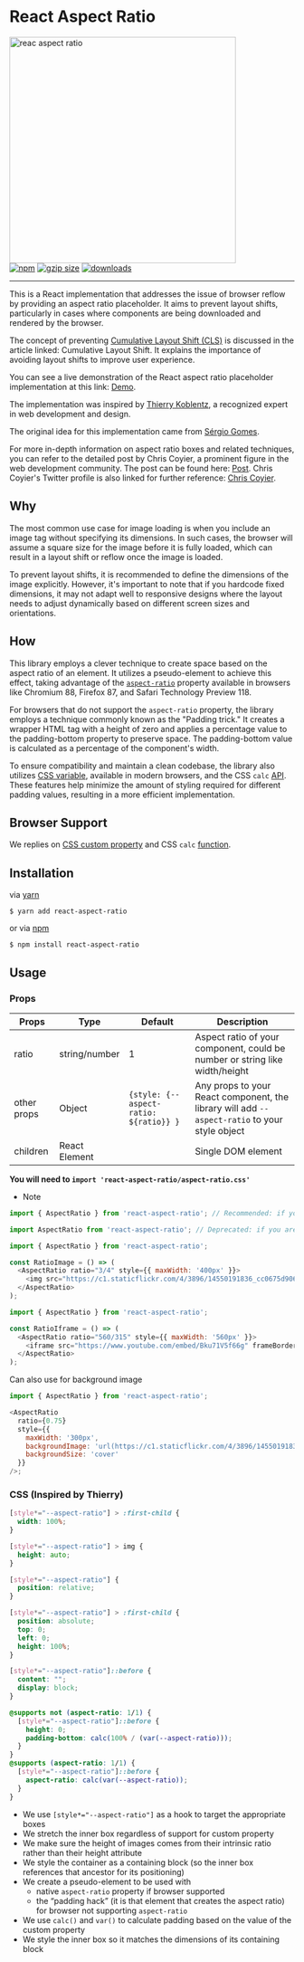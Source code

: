 <p align="center">
    <h1>React Aspect Ratio</h1>
  <img src="https://cloud.githubusercontent.com/assets/3906130/23882532/7e0cd586-081e-11e7-995f-005196385335.jpg" width="400" alt="reac aspect ratio">
  <br>
  <a href="https://www.npmjs.org/package/react-aspect-ratio"><img src="https://img.shields.io/npm/v/react-aspect-ratio.svg?style=flat" alt="npm"></a>
  <a href="https://unpkg.com/react-aspect-ratio"><img src="https://img.badgesize.io/https://unpkg.com/react-aspect-ratio/dist/es/index.js?compression=gzip" alt="gzip size"></a>
  <a href="https://www.npmjs.com/package/react-aspect-ratio"><img src="https://img.shields.io/npm/dt/react-aspect-ratio.svg" alt="downloads" ></a>
</p>

<hr>
This is a React implementation that addresses the issue of browser reflow by providing an aspect ratio placeholder. It aims to prevent layout shifts, particularly in cases where components are being downloaded and rendered by the browser.

The concept of preventing [Cumulative Layout Shift (CLS)](https://web.dev/cls/) is discussed in the article linked: Cumulative Layout Shift. It explains the importance of avoiding layout shifts to improve user experience.

You can see a live demonstration of the React aspect ratio placeholder implementation at this link: [Demo](https://roderickhsiao.github.io/react-aspect-ratio/).

The implementation was inspired by [Thierry Koblentz](https://www.linkedin.com/in/thierryk/), a recognized expert in web development and design.

The original idea for this implementation came from [Sérgio Gomes](https://twitter.com/sergiomdgomes).

For more in-depth information on aspect ratio boxes and related techniques, you can refer to the detailed post by Chris Coyier, a prominent figure in the web development community. The post can be found here: [Post](https://css-tricks.com/aspect-ratio-boxes/). Chris Coyier's Twitter profile is also linked for further reference: [Chris Coyier](https://twitter.com/chriscoyier).

## Why

The most common use case for image loading is when you include an image tag without specifying its dimensions. In such cases, the browser will assume a square size for the image before it is fully loaded, which can result in a layout shift or reflow once the image is loaded.

To prevent layout shifts, it is recommended to define the dimensions of the image explicitly. However, it's important to note that if you hardcode fixed dimensions, it may not adapt well to responsive designs where the layout needs to adjust dynamically based on different screen sizes and orientations.

## How

This library employs a clever technique to create space based on the aspect ratio of an element. It utilizes a pseudo-element to achieve this effect, taking advantage of the [`aspect-ratio`](https://developer.mozilla.org/en-US/docs/Web/CSS/aspect-ratio) property available in browsers like Chromium 88, Firefox 87, and Safari Technology Preview 118.

For browsers that do not support the `aspect-ratio` property, the library employs a technique commonly known as the "Padding trick." It creates a wrapper HTML tag with a height of zero and applies a percentage value to the padding-bottom property to preserve space. The padding-bottom value is calculated as a percentage of the component's width.

To ensure compatibility and maintain a clean codebase, the library also utilizes [CSS variable](https://developer.mozilla.org/en-US/docs/Web/CSS/Using_CSS_variables), available in modern browsers, and the CSS `calc` [API](https://developer.mozilla.org/en-US/docs/Web/CSS/calc). These features help minimize the amount of styling required for different padding values, resulting in a more efficient implementation.

## Browser Support

We replies on [CSS custom property](https://caniuse.com/css-variables) and CSS `calc` [function](https://caniuse.com/?search=calc).

## Installation

via [yarn](https://yarnpkg.com/en/docs)

```
$ yarn add react-aspect-ratio
```

or via [npm](https://docs.npmjs.com/)

```
$ npm install react-aspect-ratio
```

## Usage

### Props

| Props       | Type          | Default                                     | Description                                                                                   |
|-------------|---------------|---------------------------------------------|-----------------------------------------------------------------------------------------------|
| ratio       | string/number | 1                                           | Aspect ratio of your component, could be number or string like width/height                   |
| other props | Object        | ```{style: {--aspect-ratio: ${ratio}} }``` | Any props to your React component, the library will add `--aspect-ratio` to your style object |
| children    | React Element |                                             | Single DOM element                                                                            |

**You will need to `import 'react-aspect-ratio/aspect-ratio.css'`**

* Note
```js
import { AspectRatio } from 'react-aspect-ratio'; // Recommended: if you are using React > 15.6

import AspectRatio from 'react-aspect-ratio'; // Deprecated: if you are using React <= 15.6
```

```js
import { AspectRatio } from 'react-aspect-ratio';

const RatioImage = () => (
  <AspectRatio ratio="3/4" style={{ maxWidth: '400px' }}>
    <img src="https://c1.staticflickr.com/4/3896/14550191836_cc0675d906.jpg" />
  </AspectRatio>
);
```

```js
import { AspectRatio } from 'react-aspect-ratio';

const RatioIframe = () => (
  <AspectRatio ratio="560/315" style={{ maxWidth: '560px' }}>
    <iframe src="https://www.youtube.com/embed/Bku71V5f66g" frameBorder="0" allowFullScreen />
  </AspectRatio>
);
```

Can also use for background image

```js
import { AspectRatio } from 'react-aspect-ratio';

<AspectRatio
  ratio={0.75}
  style={{
    maxWidth: '300px',
    backgroundImage: 'url(https://c1.staticflickr.com/4/3896/14550191836_cc0675d906.jpg)',
    backgroundSize: 'cover'
  }}
/>;
```

### CSS (Inspired by Thierry)

```css
[style*="--aspect-ratio"] > :first-child {
  width: 100%;
}

[style*="--aspect-ratio"] > img {
  height: auto;
}

[style*="--aspect-ratio"] {
  position: relative;
}

[style*="--aspect-ratio"] > :first-child {
  position: absolute;
  top: 0;
  left: 0;
  height: 100%;
}

[style*="--aspect-ratio"]::before {
  content: "";
  display: block;
}

@supports not (aspect-ratio: 1/1) {
  [style*="--aspect-ratio"]::before {
    height: 0;
    padding-bottom: calc(100% / (var(--aspect-ratio)));
  }
}
@supports (aspect-ratio: 1/1) {
  [style*="--aspect-ratio"]::before {
    aspect-ratio: calc(var(--aspect-ratio));
  }
}
```

- We use `[style*="--aspect-ratio"]` as a hook to target the appropriate boxes
- We stretch the inner box regardless of support for custom property
- We make sure the height of images comes from their intrinsic ratio rather than their height attribute
- We style the container as a containing block (so the inner box references that ancestor for its positioning)
- We create a pseudo-element to be used with
  - native `aspect-ratio` property if browser supported
  - the “padding hack” (it is that element that creates the aspect ratio) for browser not supporting `aspect-ratio`
- We use `calc()` and `var()` to calculate padding based on the value of the custom property
- We style the inner box so it matches the dimensions of its containing block
